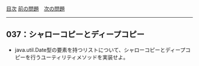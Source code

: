 [目次](../toc.md)
[前の問題](../036/README.md)　[次の問題](../038/README.md)


***
## 037：シャローコピーとディープコピー
* java.util.Date型の要素を持つリストについて、シャローコピーとディープコピーを行うユーティリティメソッドを実装せよ。

